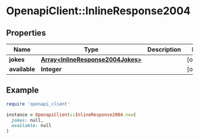 # OpenapiClient::InlineResponse2004

## Properties

| Name | Type | Description | Notes |
| ---- | ---- | ----------- | ----- |
| **jokes** | [**Array&lt;InlineResponse2004Jokes&gt;**](InlineResponse2004Jokes.md) |  | [optional] |
| **available** | **Integer** |  | [optional] |

## Example

```ruby
require 'openapi_client'

instance = OpenapiClient::InlineResponse2004.new(
  jokes: null,
  available: null
)
```

